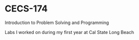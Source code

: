 # CECS-174
Introduction to Problem Solving and Programming

Labs I worked on during my first year at Cal State Long Beach
